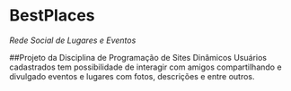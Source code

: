 # BestPlaces
_Rede Social de Lugares e Eventos_

##Projeto da Disciplina de Programação de Sites Dinâmicos
Usuários cadastrados tem possibilidade de interagir com amigos 
compartilhando e divulgado eventos e lugares com fotos, descrições 
e entre outros.
